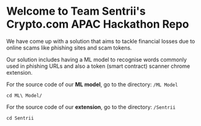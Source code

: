 # Welcome to Team Sentrii's Crypto.com APAC Hackathon Repo

We have come up with a solution that aims to tackle financial losses due to online scams like phishing sites and scam tokens.

Our solution includes having a ML model to recognise words commonly used in phishing URLs and also a token (smart contract) scanner chrome extension.

For the source code of our **ML model**, go to the directory: `/ML Model`

```
cd ML\ Model/
```

For the source code of our **extension**, go to the directory: `/Sentrii`

```
cd Sentrii
```

